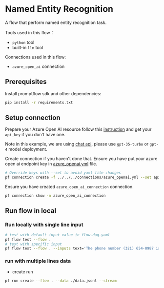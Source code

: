 # Named Entity Recognition
A flow that perform named entity recognition task. 

Tools used in this flow：
- `python` tool
- built-in `llm` tool

Connections used in this flow:
- `azure_open_ai` connection

## Prerequisites

Install promptflow sdk and other dependencies:
```bash
pip install -r requirements.txt
```

## Setup connection
Prepare your Azure Open AI resource follow this [instruction](https://learn.microsoft.com/en-us/azure/cognitive-services/openai/how-to/create-resource?pivots=web-portal) and get your `api_key` if you don't have one.

Note in this example, we are using [chat api](https://learn.microsoft.com/en-us/azure/ai-services/openai/how-to/chatgpt?pivots=programming-language-chat-completions), please use `gpt-35-turbo` or `gpt-4` model deployment.

Create connection if you haven't done that. Ensure you have put your azure open ai endpoint key in [azure_openai.yml](azure_openai.yml) file. 
```bash
# Override keys with --set to avoid yaml file changes
pf connection create -f ../../../connections/azure_openai.yml --set api_key=<your_api_key> api_base=<your_api_base>
```

Ensure you have created `azure_open_ai_connection` connection.
```bash
pf connection show -n azure_open_ai_connection
```


## Run flow in local

### Run locally with single line input

```bash
# test with default input value in flow.dag.yaml
pf flow test --flow .
# test with specific input
pf flow test --flow . --inputs text='The phone number (321) 654-0987 is no longer in service' entity_type='phone number'
```

### run with multiple lines data

- create run
```bash
pf run create --flow . --data ./data.jsonl --stream
```


